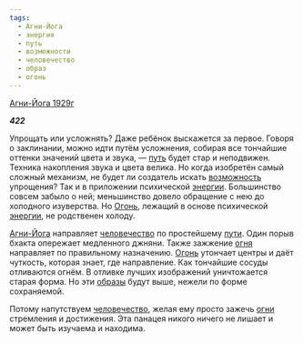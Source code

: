 ```yaml
---
tags:
  - Агни-Йога
  - энергия
  - путь
  - возможности
  - человечество
  - образ
  - огонь
---
```

[Агни-Йога 1929г](https://127.0.0.1:4002/agni/1929)

___422___

Упрощать или усложнять? Даже ребёнок выскажется за первое. Говоря о заклинании, можно идти путём усложнения, собирая все тончайшие оттенки значений цвета и звука, — [путь](../../../tags/#путь) будет стар и неподвижен. Техника накопления звука и цвета велика. Но когда изобретён самый сложный механизм, не будет ли создатель искать [возможность](../../../tags/#возможности) упрощения? Так и в приложении психической [энергии](../../../tags/#энергия). Большинство совсем забыло о ней; меньшинство довело обращение с нею до холодного изуверства. Но [Огонь](../../../tags/#огонь), лежащий в основе психической [энергии](../../../tags/#энергия), не родственен холоду.   

[Агни-Йога](../../../tags/#Агни-Йога) направляет [человечество](../../../tags/#человечество) по простейшему [пути](../../../tags/#путь). Один порыв бхакта опережает медленного джняни. Также зажжение [огня](../../../tags/#огонь) направляет по правильному назначению. [Огонь](../../../tags/#огонь) утончает центры и даёт чуткость, которая знает, где направление. Как тончайшие сосуды отливаются огнём. В отливке лучших изображений уничтожается старая форма. Но эти [образы](../../../tags/#образ) будут выше, нежели по форме сохраняемой.   

Потому напутствуем [человечество](../../../tags/#человечество), желая ему просто зажечь [огни](../../../tags/#огонь) стремления и достижения. Эта панацея никого ничего не лишает и может быть изучаема и находима.